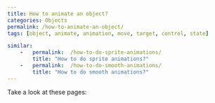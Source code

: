 ```yaml
---
title: How to animate an object?
categories: Objects
permalink: /how-to-animate-an-object/
tags: [object, animate, animation, move, target, control, state]

similar:
    -   permalink:  /how-to-do-sprite-animations/
        title: "How to do sprite animations?"
    -   permalink:  /how-to-do-smooth-animations/
        title: "How to do smooth animations?"
---
```


Take a look at these pages: